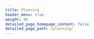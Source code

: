 ```yaml
---
title: Planning
header_menu: true
weight: 98
detailed_page_homepage_content: false
detailed_page_path: /planning/
---
```

